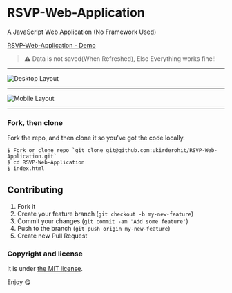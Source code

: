 # RSVP-Web-Application
A JavaScript Web Application (No Framework Used)

[RSVP-Web-Application - Demo](http://ukirderohit.me/RSVP-Web-Application/)


> :warning:
  Data is not saved(When Refreshed), Else Everything works fine!!

---

![Desktop Layout](http://ukirderohit.me/RSVP-Web-Application/images/RSVPAPP.gif)

----

![Mobile Layout](http://ukirderohit.me/RSVP-Web-Application/images/mobile.gif)

---

### Fork, then clone

Fork the repo, and then clone it so you've got the code locally.

```
$ Fork or clone repo `git clone git@github.com:ukirderohit/RSVP-Web-Application.git`
$ cd RSVP-Web-Application
$ index.html
```

## Contributing

1. Fork it
2. Create your feature branch (`git checkout -b my-new-feature`)
3. Commit your changes (`git commit -am 'Add some feature'`)
4. Push to the branch (`git push origin my-new-feature`)
5. Create new Pull Request

### Copyright and license

It is under [the MIT license](/LICENSE).

Enjoy :yum:

